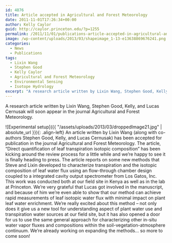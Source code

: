 ```yaml
---
id: 4876
title: Article accepted in Agricultural and Forest Meteorology
date: 2011-11-01T17:26:34+00:00
author: Kelly Caylor
guid: http://caylor.princeton.edu/?p=1255
permalink: /2011/11/01/publications-article-accepted-in-agricultural-and-forest-meteorology/
image: /wp-content/uploads/2013/03/shapeimage_1-13-e13638869676241.png
categories:
  - News
  - Publications
tags:
  - Lixin Wang
  - Stephen Good
  - Kelly Caylor
  - Agricultural and Forest Meteorology
  - Environmental Sensing
  - Isotope Hydrology
excerpt: "A research article written by Lixin Wang, Stephen Good, Kelly, and Lucas Cernusak will soon appear in the journal Agricultural and Forest Meteorology."
---
```

A research article written by Lixin Wang, Stephen Good, Kelly, and Lucas Cernusak will soon appear in the journal Agricultural and Forest Meteorology.
  
<!--more-->

![Experimental setup]({{ "/assets/uploads/2013/03/droppedImage21.jpg" | absolute_url }}){: .align-left} An article written by Lixin Wang (along with co-authors Stephen Good, Kelly, and Lucas Cernusak) has been accepted for publication in the journal Agricultural and Forest Meteorology. The article, “Direct quantification of leaf transpiration isotopic composition” has been kicking around the review process for a little while and we’re happy to see it is finally heading to press. The article reports on some new methods that Steve and Lixin developed to characterize transpiration and the isotopic composition of leaf water flux using an flow-through chamber design coupled to a integrated cavity output spectrometer from Los Gatos, Inc. This work was conducted both at our field site in Kenya as well as in the lab at Princeton. We’re very grateful that Lucas got involved in the manuscript, and because of him we’re even able to show that our method can achieve rapid measurements of leaf isotopic water flux with minimal impact on plant leaf water enrichment. We’re really excited about this method &#8211; not only does it give us a new tool for understanding aspect of plant water use and transpiration water sources at our field site, but it has also opened a door for us to use the same general approach for characterizing other in-situ water vapor fluxes and compositions within the soil-vegetation-atmosphere continuum. We’re already working on expanding the methods&#8230; so more to come soon!